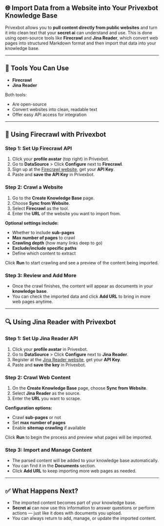 ## 🌐 Import Data from a Website into Your Privexbot Knowledge Base

Privexbot allows you to **pull content directly from public websites** and turn it into clean text that your **secret ai** can understand and use. This is done using open-source tools like **Firecrawl** and **Jina Reader**, which convert web pages into structured Markdown format and then import that data into your knowledge base.

---

## 🔧 Tools You Can Use

* **Firecrawl**
* **Jina Reader**

Both tools:

* Are open-source
* Convert websites into clean, readable text
* Offer easy API access for integration

---

## 🚀 Using Firecrawl with Privexbot

### Step 1: Set Up Firecrawl API

1. Click your **profile avatar** (top right) in Privexbot.
2. Go to **DataSource** > Click **Configure** next to **Firecrawl**.
3. Sign up at the [Firecrawl website](https://firecrawl.dev), get your **API Key**.
4. Paste and **save the API Key** in Privexbot.

### Step 2: Crawl a Website

1. Go to the **Create Knowledge Base** page.
2. Choose **Sync from Website**.
3. Select **Firecrawl** as the tool.
4. Enter the **URL** of the website you want to import from.

**Optional settings include:**

* Whether to include **sub-pages**
* **Max number of pages** to crawl
* **Crawling depth** (how many links deep to go)
* **Exclude/include specific paths**
* Define which content to extract

Click **Run** to start crawling and see a preview of the content being imported.

### Step 3: Review and Add More

* Once the crawl finishes, the content will appear as documents in your **knowledge base**.
* You can check the imported data and click **Add URL** to bring in more web pages anytime.

---

## 🔍 Using Jina Reader with Privexbot

### Step 1: Set Up Jina Reader API

1. Click your **profile avatar** in Privexbot.
2. Go to **DataSource** > Click **Configure** next to **Jina Reader**.
3. Register at the [Jina Reader website](https://jina.ai), get your **API Key**.
4. Paste and **save the key** in Privexbot.

### Step 2: Crawl Web Content

1. On the **Create Knowledge Base** page, choose **Sync from Website**.
2. Select **Jina Reader** as the source.
3. Enter the **URL** you want to scrape.

**Configuration options:**

* Crawl **sub-pages** or not
* Set **max number of pages**
* Enable **sitemap crawling** if available

Click **Run** to begin the process and preview what pages will be imported.

### Step 3: Import and Manage Content

* The parsed content will be added to your knowledge base automatically.
* You can find it in the **Documents** section.
* Click **Add URL** to keep importing more web pages as needed.

---

## ✅ What Happens Next?

* The imported content becomes part of your knowledge base.
* **Secret ai** can now use this information to answer questions or perform actions — just like it does with documents you upload.
* You can always return to add, manage, or update the imported content.
